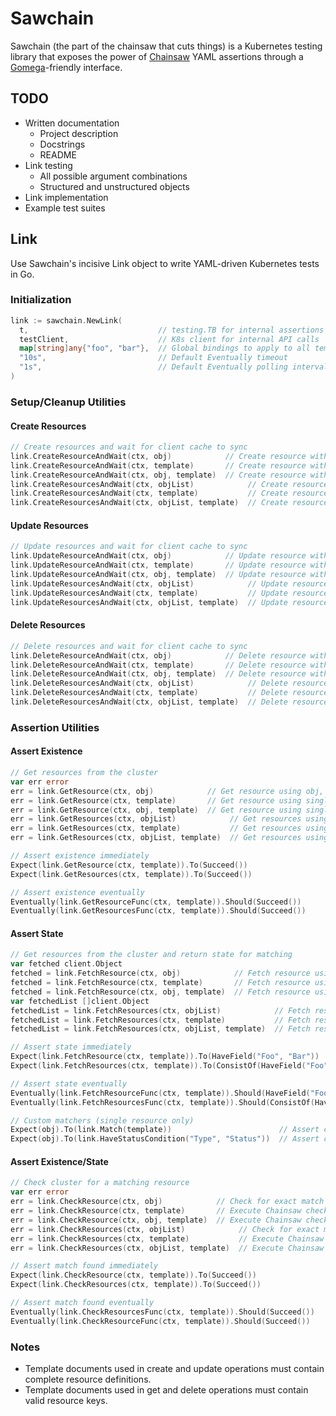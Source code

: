 # Sawchain

Sawchain (the part of the chainsaw that cuts things) is a Kubernetes testing library that exposes the power of [Chainsaw](https://github.com/kyverno/chainsaw) YAML assertions through a [Gomega](https://github.com/onsi/gomega)-friendly interface.

## TODO

* Written documentation
  * Project description
  * Docstrings
  * README
* Link testing
  * All possible argument combinations
  * Structured and unstructured objects
* Link implementation
* Example test suites

## Link

Use Sawchain's incisive Link object to write YAML-driven Kubernetes tests in Go.

### Initialization

```go
link := sawchain.NewLink(
  t,                             // testing.TB for internal assertions
  testClient,                    // K8s client for internal API calls
  map[string]any{"foo", "bar"},  // Global bindings to apply to all template operations
  "10s",                         // Default Eventually timeout
  "1s",                          // Default Eventually polling interval
)
```

### Setup/Cleanup Utilities

#### Create Resources

```go
// Create resources and wait for client cache to sync
link.CreateResourceAndWait(ctx, obj)            // Create resource with obj
link.CreateResourceAndWait(ctx, template)       // Create resource with single-document template, don't save state
link.CreateResourceAndWait(ctx, obj, template)  // Create resource with single-document template, save state to obj
link.CreateResourcesAndWait(ctx, objList)            // Create resources with objList
link.CreateResourcesAndWait(ctx, template)           // Create resources with multi-document template, don't save state
link.CreateResourcesAndWait(ctx, objList, template)  // Create resources with multi-document template, save state to objList
```

#### Update Resources

```go
// Update resources and wait for client cache to sync
link.UpdateResourceAndWait(ctx, obj)            // Update resource with obj
link.UpdateResourceAndWait(ctx, template)       // Update resource with single-document template, don't save state
link.UpdateResourceAndWait(ctx, obj, template)  // Update resource with single-document template, save state to obj
link.UpdateResourcesAndWait(ctx, objList)            // Update resources with objList
link.UpdateResourcesAndWait(ctx, template)           // Update resources with multi-document template, don't save state
link.UpdateResourcesAndWait(ctx, objList, template)  // Update resources with multi-document template, save state to objList
```

#### Delete Resources

```go
// Delete resources and wait for client cache to sync
link.DeleteResourceAndWait(ctx, obj)            // Delete resource with obj
link.DeleteResourceAndWait(ctx, template)       // Delete resource with single-document template, don't save metadata
link.DeleteResourceAndWait(ctx, obj, template)  // Delete resource with single-document template, save metadata to obj
link.DeleteResourcesAndWait(ctx, objList)            // Delete resources with objList
link.DeleteResourcesAndWait(ctx, template)           // Delete resources with multi-document template, don't save metadata
link.DeleteResourcesAndWait(ctx, objList, template)  // Delete resources with multi-document template, save metadata to objList
```

### Assertion Utilities

#### Assert Existence

```go
// Get resources from the cluster
var err error
err = link.GetResource(ctx, obj)            // Get resource using obj, save state to obj
err = link.GetResource(ctx, template)       // Get resource using single-document template, don't save state
err = link.GetResource(ctx, obj, template)  // Get resource using single-document template, save state to obj
err = link.GetResources(ctx, objList)            // Get resources using objList, save state to objList
err = link.GetResources(ctx, template)           // Get resources using multi-document template, don't save state
err = link.GetResources(ctx, objList, template)  // Get resources using multi-document template, save state to objList

// Assert existence immediately
Expect(link.GetResource(ctx, template)).To(Succeed())
Expect(link.GetResources(ctx, template)).To(Succeed())

// Assert existence eventually
Eventually(link.GetResourceFunc(ctx, template)).Should(Succeed())
Eventually(link.GetResourcesFunc(ctx, template)).Should(Succeed())
```

#### Assert State

```go
// Get resources from the cluster and return state for matching
var fetched client.Object
fetched = link.FetchResource(ctx, obj)            // Fetch resource using obj, save state to obj
fetched = link.FetchResource(ctx, template)       // Fetch resource using single-document template, don't save state
fetched = link.FetchResource(ctx, obj, template)  // Fetch resource using single-document template, save state to obj
var fetchedList []client.Object
fetchedList = link.FetchResources(ctx, objList)            // Fetch resources using objList, save state to objList
fetchedList = link.FetchResources(ctx, template)           // Fetch resources using multi-document template, don't save state
fetchedList = link.FetchResources(ctx, objList, template)  // Fetch resources using multi-document template, save state to objList

// Assert state immediately
Expect(link.FetchResource(ctx, template)).To(HaveField("Foo", "Bar"))
Expect(link.FetchResources(ctx, template)).To(ConsistOf(HaveField("Foo", "Bar")))

// Assert state eventually
Eventually(link.FetchResourceFunc(ctx, template)).Should(HaveField("Foo", "Bar"))
Eventually(link.FetchResourcesFunc(ctx, template)).Should(ConsistOf(HaveField("Foo", "Bar")))

// Custom matchers (single resource only)
Expect(obj).To(link.Match(template))                        // Assert client.Object (structured or not) matches Chainsaw template
Expect(obj).To(link.HaveStatusCondition("Type", "Status"))  // Assert client.Object (structured or not) has specific status condition
```

#### Assert Existence/State

```go
// Check cluster for a matching resource
var err error
err = link.CheckResource(ctx, obj)            // Check for exact match with obj
err = link.CheckResource(ctx, template)       // Execute Chainsaw check with single-document template
err = link.CheckResource(ctx, obj, template)  // Execute Chainsaw check with single-document template, save first match to obj
err = link.CheckResources(ctx, objList)            // Check for exact match with each object in objList
err = link.CheckResources(ctx, template)           // Execute Chainsaw check with each document in template
err = link.CheckResources(ctx, objList, template)  // Execute Chainsaw check with each document in template, save first matches to objList

// Assert match found immediately
Expect(link.CheckResource(ctx, template)).To(Succeed())
Expect(link.CheckResources(ctx, template)).To(Succeed())

// Assert match found eventually
Eventually(link.CheckResourcesFunc(ctx, template)).Should(Succeed())
Eventually(link.CheckResourceFunc(ctx, template)).Should(Succeed())
```

### Notes

* Template documents used in create and update operations must contain complete resource definitions.
* Template documents used in get and delete operations must contain valid resource keys.
